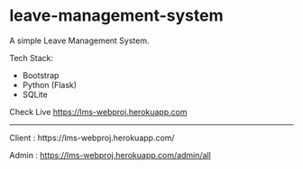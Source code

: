 # leave-management-system
A simple Leave Management System.


Tech Stack:
  * Bootstrap
  * Python (Flask)
  * SQLite
 
 Check Live https://lms-webproj.herokuapp.com
 <hr>
 Client :   https://lms-webproj.herokuapp.com/
 
 Admin  :   https://lms-webproj.herokuapp.com/admin/all

